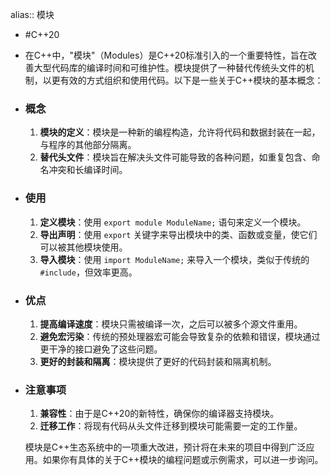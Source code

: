 alias:: 模块

- #C++20
- 在C++中，"模块"（Modules）是C++20标准引入的一个重要特性，旨在改善大型代码库的编译时间和可维护性。模块提供了一种替代传统头文件的机制，以更有效的方式组织和使用代码。以下是一些关于C++模块的基本概念：
- ### 概念
  1. **模块的定义**：模块是一种新的编程构造，允许将代码和数据封装在一起，与程序的其他部分隔离。
  2. **替代头文件**：模块旨在解决头文件可能导致的各种问题，如重复包含、命名冲突和长编译时间。
- ### 使用
  1. **定义模块**：使用 `export module ModuleName;` 语句来定义一个模块。
  2. **导出声明**：使用 `export` 关键字来导出模块中的类、函数或变量，使它们可以被其他模块使用。
  3. **导入模块**：使用 `import ModuleName;` 来导入一个模块，类似于传统的 `#include`，但效率更高。
- ### 优点
  1. **提高编译速度**：模块只需被编译一次，之后可以被多个源文件重用。
  2. **避免宏污染**：传统的预处理器宏可能会导致复杂的依赖和错误，模块通过更干净的接口避免了这些问题。
  3. **更好的封装和隔离**：模块提供了更好的代码封装和隔离机制。
- ### 注意事项
  1. **兼容性**：由于是C++20的新特性，确保你的编译器支持模块。
  2. **迁移工作**：将现有代码从头文件迁移到模块可能需要一定的工作量。
  
  模块是C++生态系统中的一项重大改进，预计将在未来的项目中得到广泛应用。如果你有具体的关于C++模块的编程问题或示例需求，可以进一步询问。